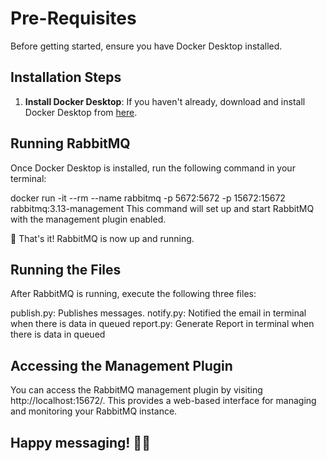 # Pre-Requisites
Before getting started, ensure you have Docker Desktop installed.

## Installation Steps

1. **Install Docker Desktop**: If you haven't already, download and install Docker Desktop from [here](https://www.docker.com/products/docker-desktop).

## Running RabbitMQ

Once Docker Desktop is installed, run the following command in your terminal:

docker run -it --rm --name rabbitmq -p 5672:5672 -p 15672:15672 rabbitmq:3.13-management
This command will set up and start RabbitMQ with the management plugin enabled.

🎉 That's it! RabbitMQ is now up and running.

## Running the Files
After RabbitMQ is running, execute the following three files:

publish.py: Publishes messages.
notify.py: Notified the email in terminal when there is data in queued
report.py: Generate Report in terminal when there is data in queued

## Accessing the Management Plugin
You can access the RabbitMQ management plugin by visiting http://localhost:15672/. This provides a web-based interface for managing and monitoring your RabbitMQ instance.

## Happy messaging! 🐇📨